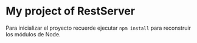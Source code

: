 # My project of RestServer

Para inicializar el proyecto recuerde ejecutar ``` npm install ``` para reconstruir los módulos de Node.
